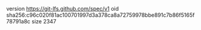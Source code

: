 version https://git-lfs.github.com/spec/v1
oid sha256:c96c020f81ac100701997d3a378ca8a72759978bbe891c7b86f5165f78791a8c
size 2347
